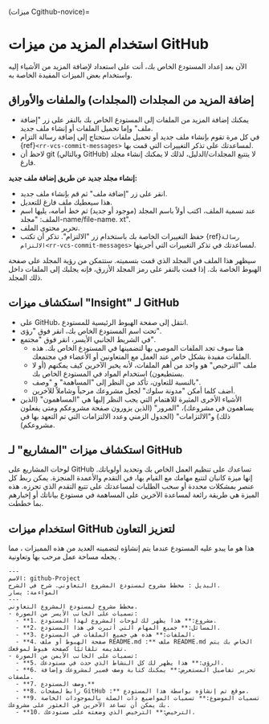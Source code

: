 (ميزات Cgithub-novice)=
# استخدام المزيد من ميزات GitHub

الآن بعد إعداد المستودع الخاص بك، أنت على استعداد لإضافة المزيد من الأشياء إليه واستخدام بعض الميزات المفيدة الخاصة به.

## إضافة المزيد من المجلدات (المجلدات) والملفات والأوراق

* يمكنك إضافة المزيد من الملفات إلى المستودع الخاص بك بالنقر على زر "إضافة ملف" وإما تحميل الملفات أو إنشاء ملف جديد.
* في كل مرة تقوم بإنشاء ملف جديد أو تحميل ملفات ستحتاج إلى إضافة رسالة التزام {ref}`<rr-vcs-commit-messages>` لمساعدتك على تذكر التغييرات التي قمت بها.
* لاحظ أن git (وبالتالي GitHub) لا يتتبع المجلدات/الدليل، لذلك لا يمكنك إنشاء مجلد فارغ.


**إنشاء مجلد جديد عن طريق إضافة ملف جديد:**

* انقر على زر "إضافة ملف" ثم قم بإنشاء ملف جديد.
* هذا سيعطيك ملف فارغ للتعديل.
* عند تسمية الملف، اكتب أولاً باسم المجلد (موجود أو جديد) ثم خط أمامه، يليها اسم الملف: "مجلد-name/file-name. xt".
* تحرير محتوى الملف.
* حفظ التغييرات الخاصة بك باستخدام زر "الالتزام". تذكر أن تكتب {ref}`رسالة الالتزام<rr-vcs-commit-messages>` لمساعدتك في تذكر التغييرات التي أجريتها.

سيظهر هذا الملف في المجلد الذي قمت بتسميته. ستتمكن من رؤية المجلد على صفحة الهبوط الخاصة بك. إذا قمت بالنقر على رمز المجلد الأزرق، فإنه يجلبك إلى الملفات داخل ذلك المجلد.

## استكشاف ميزات "Insight" لـ GitHub

* على GitHub، انتقل إلى صفحة الهبوط الرئيسية للمستودع.
* تحت اسم المستودع الخاص بك، انقر فوق "رؤى".
* في الشريط الجانبي الأيسر، انقر فوق "مجتمع".
  * هنا سوف تجد الملفات الموصى بها لتضمينها في المستودع الخاص بك. هذه الملفات مفيدة بشكل خاص عند العمل مع المتعاونين أو الأعضاء في مجتمعك.
  * ملف "الترخيص" هو واحد من أهم الملفات، لأنه يخبر الآخرين كيف يمكنهم (أو لا يستطيعون) استخدام المواد في المستودع الخاص بك.
  * بالنسبة للتعاون، تأكد من النظر إلى "المساهمة" و "وصف".
  * أضف كلما أمكن "مدونة سلوك" لجعل مشروعك مرحباً وشاملاً للآخرين.
* الأشياء الأخرى المثيرة للاهتمام التي يجب النظر إليها هي "المساهمون" (الذين يساهمون في مشروعك)، "المرور" (الذين يزورون صفحة مشروعكم ومتى يفعلون ذلك) و"الالتزامات" (الجدول الزمني وعدد الالتزامات التي تم التعهد بها في مشروعكم).

## استكشاف ميزات "المشاريع" لـ GitHub
لوحات المشاريع على GitHub تساعدك على تنظيم العمل الخاص بك وتحديد أولوياتك. إنها ميزة كانبان لتتبع مهامك مع القيام بها، في التقدم والأعمدة المنجزة. يمكن ربط كل عنصر بمشكلات محددة أو سحب الطلبات لمساعدتك على تتبع التقدم الذي تحرزه. هذه الميزة هي طريقة رائعة لمساعدة الآخرين على المساهمة في مستودع بياناتك أو إخبارهم بما خططت.


## استخدام ميزات GitHub لتعزيز التعاون
هذا هو ما يبدو عليه المستودع عندما يتم إنشاؤه لتضمينه العديد من هذه المميزات ، مما يجعله مساحة عمل مرحب بها وتعاونية .

```{figure} ../../figures/github-project.jpg
---
الاسم: github-Project
البديل : مخطط مشروح لمستودع المشروع التعاوني. شرح في الشرح.
المواءمة: يسار
---
مخطط مشروح لمستودع المشروع التعاوني.
- تسميات على الجانب الأيسر من الصورة:
  - **1. مشروع:** هذا يظهر لك لوحات المشروع لهذا المستودع.
  - **2. المسائل:** جميع المهام التي أثيرت في هذا المستودع.
  - **3. الملفات:** هذه هي جميع الملفات في المستودع.
  - **4. صفحة الهبوط أو ملف README.md :** ملف README.md الخاص بك يتم تقديمه تلقائيًا كصفحة هبوط لموقعك.
- تسميات على الجانب الأيمن من الصورة:
  - **5. الرؤى:** هذا يظهر لك كل النشاط الذي حدث في مستودعك. 
  - **6. تحرير تفاصيل المستعرض:** يمكنك كتابة وصف قصير لمشروعك وإضافة ملصقات.
  - **7. وصف المستودع.**
  - **8. رابط لصفحات GitHub :** موقع تم إنشاؤه بواسطة هذا المستودع.
  - **9. تسميات الموضوع:** تسميات المواضيع ذات الصلة بالموجودات الخاصة بك يمكن أن تساعد الآخرين في العثور على مشروعك.
  - **10. الترخيص:** الترخيص الذي وضعته على مستودعك.
```
